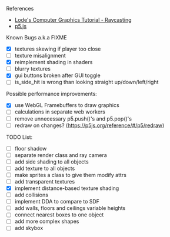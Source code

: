 References

-  [Lode's Computer Graphics Tutorial - Raycasting](https://lodev.org/cgtutor/raycasting.html)
-  [p5.js](https://p5js.org/reference/)

Known Bugs a.k.a
FIXME

-  [x] textures skewing if player too close
-  [ ] texture misalignment
-  [x] reimplement shading in shaders
-  [ ] blurry textures
-  [x] gui buttons broken after GUI toggle
-  [ ] is_side_hit is wrong than looking straight up/down/left/right

Possible performance improvements:

-  [x] use WebGL Framebuffers to draw graphics
-  [ ] calculations in separate web workers
-  [ ] remove unnecessary p5.push()'s and p5.pop()'s
-  [ ] redraw on changes? (https://p5js.org/reference/#/p5/redraw)

TODO List:

-  [ ] floor shadow
-  [ ] separate render class and ray camera
-  [ ] add side shading to all objects
-  [ ] add texture to all objects
-  [ ] make sprites a class to give them modify attrs
-  [ ] add transparent textures
-  [x] implement distance-based texture shading
-  [ ] add collisions
-  [ ] implement DDA to compare to SDF
-  [ ] add walls, floors and ceilings variable heights
-  [ ] connect nearest boxes to one object
-  [ ] add more complex shapes
-  [ ] add skybox
